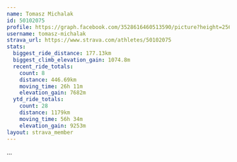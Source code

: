 ```yaml
---
name: Tomasz Michalak
id: 50102075
profile: https://graph.facebook.com/3528616460513590/picture?height=256&width=256
username: tomasz-michalak
strava_url: https://www.strava.com/athletes/50102075
stats:
  biggest_ride_distance: 177.13km
  biggest_climb_elevation_gain: 1074.8m
  recent_ride_totals:
    count: 8
    distance: 446.69km
    moving_time: 26h 11m
    elevation_gain: 7682m
  ytd_ride_totals:
    count: 28
    distance: 1179km
    moving_time: 56h 34m
    elevation_gain: 9253m
layout: strava_member
--- 
```

...
